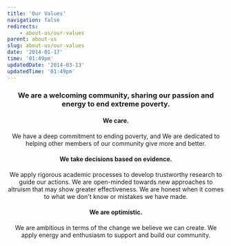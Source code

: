 ```yaml
---
title: 'Our Values'
navigation: false
redirects:
    - about-us/our-values
parent: about-us
slug: about-us/our-values
date: '2014-01-17'
time: '01:49pm'
updatedDate: '2014-03-13'
updatedTime: '01:49pm'
---
```

<center>

### We are a welcoming community, sharing our passion and energy to end extreme poverty.

#### We care.

We have a deep commitment to ending poverty, and
We are dedicated to helping other members of our community give more and better.

#### We take decisions based on evidence.

We apply rigorous academic processes to develop trustworthy research to guide our actions.
We are open-minded towards new approaches to altruism that may show greater effectiveness.
We are honest when it comes to what we don't know or mistakes we have made.

#### We are optimistic.

We are ambitious in terms of the change we believe we can create.
We apply energy and enthusiasm to support and build our community.

</center>
